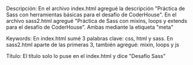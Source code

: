 Descripción: En el archivo index.html agregué la descripción "Práctica de Sass con herramientas básicas para el desafío de CoderHouse". En el archivo sass2.html agregué "Práctica de Sass con mixins, loops y extends para el desafío de CoderHouse". Ambas mediante la etiqueta "meta"

Keywords: En index.html sumé 3 palabras clave: css, html y sass. En sass2.html aparte de las primeras 3, también agregué: mixin, loops y js

Título: El título solo lo puse en el index.html y dice "Desafío Sass"